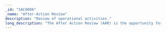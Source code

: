 ```yaml
---
_id: "SAC0006"
_name: "After-Action Review"
description: "Review of operational activities."
long_description: "The After Action Review (AAR) is the opportunity for the team to review the events of the operation to ensure progress towards strategic outcomes. This retrospective can include a review of the entire operational process from planning, implementation, execution, and impact. In addition to the operation itself, the AAR is an important time to assess the communication and teamwork of the operations team and all contributing stakeholders. While an AAR should always occur at the end of an operation, periodic reviews during long-running operations are vital to ensure alignment and progress towards the operational objectives."
---
```

